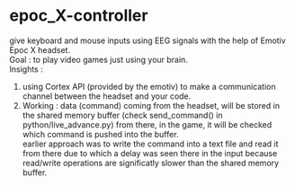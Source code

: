 # epoc_X-controller
give keyboard and mouse inputs using EEG signals with the help of Emotiv Epoc X headset.\
Goal : to play video games just using your brain.\
Insights :
1. using Cortex API (provided by the emotiv) to make a communication channel between the headset and your code.
2. Working : data (command) coming from the headset, will be stored in the shared memory buffer (check send_command() in python/live_advance.py) from there, in the game, it will be checked which command is pushed into the buffer.\
earlier approach was to write the command into a text file and read it from there due to which a delay was seen there in the input because read/write operations are significatly slower than the shared memory buffer.